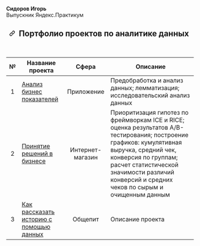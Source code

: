 <b>Сидоров Игорь</b>
<br> Выпускник Яндекс.Практикум</br>

<div id="readme" class="Box-body readme blob js-code-block-container js-search-container p-5 p-xl-6 gist-border-0">
    <article class="markdown-body entry-content container-lg" itemprop="text"><h1 align="center" dir="auto"><a id="user-content---портфолио-проектов-по-аналитике-данных" class="anchor" aria-hidden="true" href="#--портфолио-проектов-по-аналитике-данных"><svg class="octicon octicon-link" viewBox="0 0 16 16" version="1.1" width="16" height="16" aria-hidden="true"><path fill-rule="evenodd" d="M7.775 3.275a.75.75 0 001.06 1.06l1.25-1.25a2 2 0 112.83 2.83l-2.5 2.5a2 2 0 01-2.83 0 .75.75 0 00-1.06 1.06 3.5 3.5 0 004.95 0l2.5-2.5a3.5 3.5 0 00-4.95-4.95l-1.25 1.25zm-4.69 9.64a2 2 0 010-2.83l2.5-2.5a2 2 0 012.83 0 .75.75 0 001.06-1.06 3.5 3.5 0 00-4.95 0l-2.5 2.5a3.5 3.5 0 004.95 4.95l1.25-1.25a.75.75 0 00-1.06-1.06l-1.25 1.25a2 2 0 01-2.83 0z"></path></svg></a>
   Портфолио проектов по аналитике данных 
</h1>
<br>
<table>
<thead>
<tr>
<th align="center">№</th>
<th>Название проекта</th>
<th align="center">Сфера</th>
<th>Описание</th>

</tr>
</thead>
<tbody>
<tr>
<td align="center">1</td>
<td><a href="https://github.com/devilsid82/Yandex_projects/blob/main/07_Business_performance_analysis">Анализ бизнес показателей</a></td>
<td align="center">Приложение</td>
<td>Предобработка и анализ данных; лемматизация; исследовательский анализ данных</td>

</tr>
<tr>
<td align="center">2</td>
<td><a href="https://github.com/devilsid82/Yandex_projects/blob/main/08_Business_decision_making">Принятие решений в бизнесе</a></td>
<td align="center">Интернет-магазин</td>
<td>Приоритизация гипотез по фреймворкам ICE и RICE; оценка результатов A/B-тестирования; построение графиков: кумулятивная выручка, средний чек, конверсия по группам; расчет статистической значимости различий конверсий и средних чеков по сырым и очищенным данным</td>

</tr>

<tr>
<td align="center">3</td>
<td><a href="https://github.com/devilsid82/Yandex_projects/tree/main/09_Story_telling">Как рассказать историю с помощью данных</a></td>
<td align="center">Общепит</td>
<td>Описание проекта</td>

</tr>
